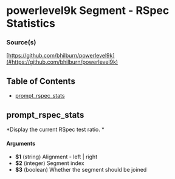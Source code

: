 # powerlevel9k Segment - RSpec Statistics


### Source(s)

[https://github.com/bhilburn/powerlevel9k](#https://github.com/bhilburn/powerlevel9k)


## Table of Contents

- [prompt_rspec_stats](#prompt_rspec_stats)

## prompt_rspec_stats
*Display the current RSpec test ratio. *

#### Arguments

- **$1** (string) Alignment - left | right
- **$2** (integer) Segment index
- **$3** (boolean) Whether the segment should be joined



